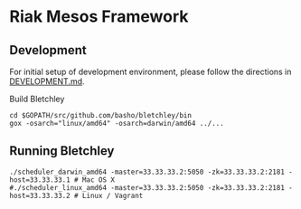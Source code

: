 # Riak Mesos Framework

## Development

For initial setup of development environment, please follow the directions in
[DEVELOPMENT.md](https://github.com/basho/bletchley/tree/master/docs/DEVELOPMENT.md).

Build Bletchley

```
cd $GOPATH/src/github.com/basho/bletchley/bin
gox -osarch="linux/amd64" -osarch=darwin/amd64 ../...
```

## Running Bletchley

```
./scheduler_darwin_amd64 -master=33.33.33.2:5050 -zk=33.33.33.2:2181 -host=33.33.33.1 # Mac OS X
#./scheduler_linux_amd64 -master=33.33.33.2:5050 -zk=33.33.33.2:2181 -host=33.33.33.2 # Linux / Vagrant
```

